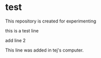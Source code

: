test
====

This repository is created for experimenting

this is a test line

add line 2

This line was added in tej's computer.
